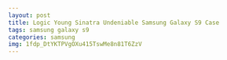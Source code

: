 ```yaml
---
layout: post
title: Logic Young Sinatra Undeniable Samsung Galaxy S9 Case
tags: samsung galaxy s9
categories: samsung
img: 1fdp_DtYKTPVgOXu415TswMe8n81T6ZzV
---
```

